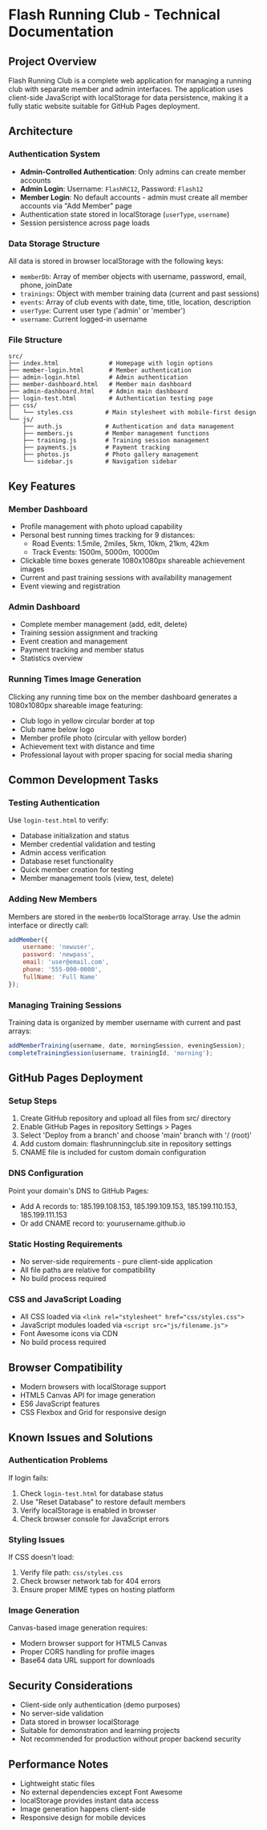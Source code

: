 # Flash Running Club - Technical Documentation

## Project Overview
Flash Running Club is a complete web application for managing a running club with separate member and admin interfaces. The application uses client-side JavaScript with localStorage for data persistence, making it a fully static website suitable for GitHub Pages deployment.

## Architecture

### Authentication System
- **Admin-Controlled Authentication**: Only admins can create member accounts
- **Admin Login**: Username: `FlashRC12`, Password: `Flash12`
- **Member Login**: No default accounts - admin must create all member accounts via "Add Member" page
- Authentication state stored in localStorage (`userType`, `username`)
- Session persistence across page loads

### Data Storage Structure
All data is stored in browser localStorage with the following keys:
- `memberDb`: Array of member objects with username, password, email, phone, joinDate
- `trainings`: Object with member training data (current and past sessions)
- `events`: Array of club events with date, time, title, location, description
- `userType`: Current user type ('admin' or 'member')
- `username`: Current logged-in username

### File Structure
```
src/
├── index.html              # Homepage with login options
├── member-login.html       # Member authentication
├── admin-login.html        # Admin authentication
├── member-dashboard.html   # Member main dashboard
├── admin-dashboard.html    # Admin main dashboard
├── login-test.html         # Authentication testing page
├── css/
│   └── styles.css         # Main stylesheet with mobile-first design
└── js/
    ├── auth.js            # Authentication and data management
    ├── members.js         # Member management functions
    ├── training.js        # Training session management
    ├── payments.js        # Payment tracking
    ├── photos.js          # Photo gallery management
    └── sidebar.js         # Navigation sidebar
```

## Key Features

### Member Dashboard
- Profile management with photo upload capability
- Personal best running times tracking for 9 distances:
  - Road Events: 1.5mile, 2miles, 5km, 10km, 21km, 42km
  - Track Events: 1500m, 5000m, 10000m
- Clickable time boxes generate 1080x1080px shareable achievement images
- Current and past training sessions with availability management
- Event viewing and registration

### Admin Dashboard  
- Complete member management (add, edit, delete)
- Training session assignment and tracking
- Event creation and management
- Payment tracking and member status
- Statistics overview

### Running Times Image Generation
Clicking any running time box on the member dashboard generates a 1080x1080px shareable image featuring:
- Club logo in yellow circular border at top
- Club name below logo
- Member profile photo (circular with yellow border)
- Achievement text with distance and time
- Professional layout with proper spacing for social media sharing

## Common Development Tasks

### Testing Authentication
Use `login-test.html` to verify:
- Database initialization and status
- Member credential validation and testing
- Admin access verification
- Database reset functionality
- Quick member creation for testing
- Member management tools (view, test, delete)

### Adding New Members
Members are stored in the `memberDb` localStorage array. Use the admin interface or directly call:
```javascript
addMember({
    username: 'newuser',
    password: 'newpass',
    email: 'user@email.com',
    phone: '555-000-0000',
    fullName: 'Full Name'
});
```

### Managing Training Sessions
Training data is organized by member username with current and past arrays:
```javascript
addMemberTraining(username, date, morningSession, eveningSession);
completeTrainingSession(username, trainingId, 'morning');
```

## GitHub Pages Deployment

### Setup Steps
1. Create GitHub repository and upload all files from src/ directory
2. Enable GitHub Pages in repository Settings > Pages
3. Select 'Deploy from a branch' and choose 'main' branch with '/ (root)'
4. Add custom domain: flashrunningclub.site in repository settings
5. CNAME file is included for custom domain configuration

### DNS Configuration
Point your domain's DNS to GitHub Pages:
- Add A records to: 185.199.108.153, 185.199.109.153, 185.199.110.153, 185.199.111.153
- Or add CNAME record to: yourusername.github.io

### Static Hosting Requirements
- No server-side requirements - pure client-side application
- All file paths are relative for compatibility
- No build process required

### CSS and JavaScript Loading
- All CSS loaded via `<link rel="stylesheet" href="css/styles.css">`
- JavaScript modules loaded via `<script src="js/filename.js">`
- Font Awesome icons via CDN
- No build process required

## Browser Compatibility
- Modern browsers with localStorage support
- HTML5 Canvas API for image generation
- ES6 JavaScript features
- CSS Flexbox and Grid for responsive design

## Known Issues and Solutions

### Authentication Problems
If login fails:
1. Check `login-test.html` for database status
2. Use "Reset Database" to restore default members
3. Verify localStorage is enabled in browser
4. Check browser console for JavaScript errors

### Styling Issues
If CSS doesn't load:
1. Verify file path: `css/styles.css`
2. Check browser network tab for 404 errors
3. Ensure proper MIME types on hosting platform

### Image Generation
Canvas-based image generation requires:
- Modern browser support for HTML5 Canvas
- Proper CORS handling for profile images
- Base64 data URL support for downloads

## Security Considerations
- Client-side only authentication (demo purposes)
- No server-side validation
- Data stored in browser localStorage
- Suitable for demonstration and learning projects
- Not recommended for production without proper backend security

## Performance Notes
- Lightweight static files
- No external dependencies except Font Awesome
- localStorage provides instant data access
- Image generation happens client-side
- Responsive design for mobile devices